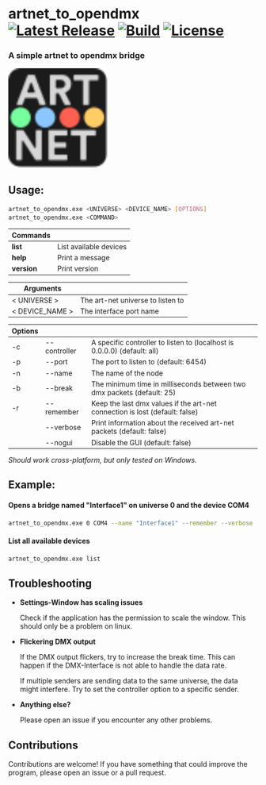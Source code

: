 # artnet_to_opendmx &emsp; [![Latest Release][crates-io-badge]][crates-io-url] [![Build][build-badge]]() [![License][license-badge]]()

[crates-io-badge]: https://img.shields.io/crates/v/artnet_to_opendmx.svg?style=for-the-badge
[crates-io-url]: https://crates.io/crates/artnet_to_opendmx
[build-badge]: https://img.shields.io/github/actions/workflow/status/daveiator/artnet_to_opendmx/build.yml?style=for-the-badge
[license-badge]: https://img.shields.io/crates/l/artnet_to_opendmx.svg?style=for-the-badge

 ### A simple artnet to opendmx bridge

<img src="assets/logo.svg" width="200" height="200" />


## Usage:
```bash
artnet_to_opendmx.exe <UNIVERSE> <DEVICE_NAME> [OPTIONS]
artnet_to_opendmx.exe <COMMAND>
```

| __Commands__ | |
| - | - |
| **list** | List available devices |
| **help** | Print a message |
| **version** | Print version |


| __Arguments__ | |
| - | - |
| < UNIVERSE > | The art-net universe to listen to |
| < DEVICE_NAME > | The interface port name |

| __Options__ | | |
| - | - | - |
| -c | --controller | A specific controller to listen to (localhost is 0.0.0.0) (default: all) |
| -p | --port | The port to listen to (default: 6454) |
| -n | --name | The name of the node |
| -b | --break | The minimum time in milliseconds between two dmx packets (default: 25) |
| -r | --remember | Keep the last dmx values if the art-net connection is lost (default: false) |
| | --verbose | Print information about the received art-net packets       (default: false) |
| | --nogui | Disable the GUI (default: false) |

_Should work cross-platform, but only tested on Windows._

## Example:
#### Opens a bridge named "Interface1" on universe 0 and the device COM4
```bash
artnet_to_opendmx.exe 0 COM4 --name "Interface1" --remember --verbose
```

#### List all available devices
```bash
artnet_to_opendmx.exe list
```

## Troubleshooting
* **Settings-Window has scaling issues**
    
    Check if the application has the permission to scale the window. This should only be a problem on linux.

* **Flickering DMX output**
    
    If the DMX output flickers, try to increase the break time. This can happen if the DMX-Interface is not able to handle the data rate.

    If multiple senders are sending data to the same universe, the data might interfere. Try to set the controller option to a specific sender.

* **Anything else?**

    Please open an issue if you encounter any other problems.

## Contributions
Contributions are welcome! If you have something that could improve the program, please open an issue or a pull request.
